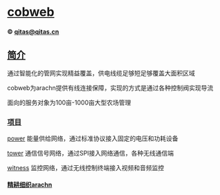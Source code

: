 ﻿# [cobweb](https://github.com/arachn/cobweb) 
####  © qitas@qitas.cn
## [简介](https://github.com/OS-Q/arachn/cobweb/wiki) 

通过智能化的管网实现精益覆盖，供电线缆足够短足够覆盖大面积区域

cobweb为arachn提供有线连接保障，实现的方式是通过各种控制阀实现导流

面向的服务对象为100亩-1000亩大型农场管理

### [项目](https://github.com/OS-Q/arachn/cobweb/wiki) 

[power](power/) 能量供给网络，通过标准协议接入固定的电压和功耗设备

[tower](tower/) 通信信号网络，通过SPI接入网络通信，各种无线通信端

[witness](witness/) 监控网络，通过无线控制终端接入视频和音频监控


####  [精耕细织arachn](http://www.arachn.com)
